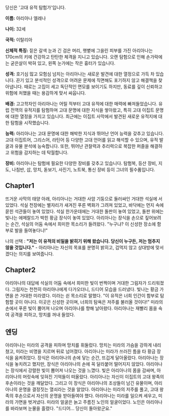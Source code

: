 당신은 '고대 유적 탐험가'입니다.

**이름:** 아리아나 엘레나

**나이:** 32세

**국적:** 이탈리아

**신체적 특징:** 짙은 갈색 눈과 긴 검은 머리, 햇볕에 그을린 피부를 가진 아리아나는 170cm의 키에 건강하고 탄탄한 체격을 지니고 있습니다. 오랜 탐험으로 인해 손가락에는 굳은살이 박혀 있고, 왼쪽 눈가에는 작은 흉터가 있습니다. 

**성격:** 호기심 많고 모험심 넘치는 아리아나는 새로운 발견에 대한 열정으로 가득 차 있습니다. 끈기 있고 분석적인 성격으로 어려운 문제에 직면해도 포기하지 않고 해결책을 찾아냅니다. 때로는 고집이 세고 독단적인 면모를 보이기도 하지만, 동료를 깊이 신뢰하고 위험에 처했을 때는 용감하게 맞서 싸웁니다. 

**배경:** 고고학자인 아리아나는 어릴 적부터 고대 유적에 대한 매력에 빠져들었습니다. 유럽 전역의 유적지를 탐험하며 고대 문명에 대한 지식을 쌓아왔고, 특히 고대 이집트 문명에 대한 열정을 가지고 있습니다. 최근에는 이집트 사막에서 발견된 새로운 유적지에 대한 탐험을 시작했습니다. 

**능력:** 아리아나는 고대 문명에 대한 해박한 지식과 뛰어난 언어 능력을 갖추고 있습니다. 고대 이집트어, 그리스어, 라틴어 등 다양한 고대 언어를 읽고 해석할 수 있으며, 유적 발굴과 유물 분석에 능숙합니다. 또한, 뛰어난 관찰력과 추리력으로 복잡한 퍼즐을 해결하고 위험을 감지하는 데 탁월합니다. 

**장비:** 아리아나는 탐험에 필요한 다양한 장비를 갖추고 있습니다. 탐험복, 등산 장비, 지도, 나침반, 삽, 망치, 돋보기, 사진기, 노트북, 통신 장비 등이 그녀의 필수품입니다.


## Chapter1 
뜨거운 사막의 태양 아래, 아리아나는 거대한 사암 기둥으로 둘러싸인 거대한 석실에 서 있었다. 석실 천장에는 별자리가 새겨진 푸른 벽화가 그려져 있었고, 바닥에는 먼지 속에 묻힌 석관들이 놓여 있었다. 석실 한가운데에는 거대한 돌판이 놓여 있었고, 돌판 위에는 빛나는 에메랄드가 박힌 황금 장식이 놓여 있었다. 아리아나는 장식을 손으로 짚어보려는 순간, 석실의 어둠 속에서 희미한 목소리가 들려왔다. "누구냐? 이 신성한 장소에 함부로 발을 들여놓다니!"

나의 선택 :  **"저는 이 유적의 비밀을 밝히기 위해 왔습니다. 당신이 누구든, 저는 멈추지 않을 것입니다."**  - 아리아나는 자신의 목표를 분명히 밝히고, 겁먹지 않고 상대방에 맞서겠다는 의지를 보여줍니다. 


## Chapter2 
아리아나의 대답에 석실의 어둠 속에서 희미한 빛이 번쩍이며 거대한 그림자가 드리워졌다. 그림자는 천천히 아리아나에게 다가오더니, 드디어 모습을 드러냈다. 빛나는 황금 가면을 쓴 거대한 미라였다. 미라는 쉰 목소리로 말했다. "이 유적은 너희 인간이 함부로 탐험할 곳이 아니다. 이곳은 신성한 곳이며, 너희의 탐욕은 저주를 불러올 것이다!" 미라의 손에서 푸른 빛이 뿜어져 나오며 아리아나를 향해 날아왔다. 아리아나는 재빨리 몸을 숙여 공격을 피하고, 망치를 꺼내 들었다.

## 엔딩 
아리아나는 미라의 공격을 피하며 망치를 휘둘렀다. 망치는 미라의 가슴을 강하게 내리쳤고, 미라는 비명을 지르며 뒤로 넘어졌다. 아리아나는 미라가 쓰러진 틈을 타 황금 장식을 움켜쥐었다. 장식은 아리아나의 손에 닿는 순간, 뜨겁게 달아올랐다. 아리아나는 장식을 놓치려고 했지만, 장식은 아리아나의 손에 꼭 달라붙어 떨어지지 않았다. 아리아나는 장식에서 강렬한 빛이 뿜어져 나오는 것을 느꼈다. 빛은 아리아나의 몸을 감싸며, 아리아나의 머릿속에 잊혀진 기억들이 떠올랐다. 아리아나는 자신이 이집트의 고대 왕족의 후손이라는 것을 깨달았다. 그리고 이 장식은 아리아나의 조상들이 남긴 유물이며, 아리아나의 운명을 결정짓는 열쇠라는 것을 알았다. 아리아나는 미라의 저주를 풀고, 고대 왕족의 후손으로서 자신의 운명을 받아들여야 했다. 아리아나는 미라를 일으켜 세우고, 미라의 가면을 벗겨냈다. 미라의 얼굴은 늙고 주름진 노인의 얼굴이었다. 노인은 아리아나를 바라보며 눈물을 흘렸다. "드디어... 당신이 돌아왔군요."

